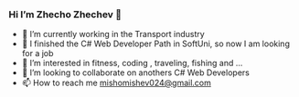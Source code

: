 ### Hi I’m Zhecho Zhechev 👋
- 🔭 I’m currently working in the Transport industry
- 🌱 I finished the C# Web Developer Path in SoftUni, so now I am looking for a job
- 👀 I’m interested in fitness, coding , traveling, fishing and ...
- 👯 I’m looking to collaborate on anothers C# Web Developers
- 📫 How to reach me mishomishev024@gmail.com

<!--
**ZhechoZhechev/ZhechoZhechev** is a ✨ _special_ ✨ repository because its `README.md` (this file) appears on your GitHub profile.

Here are some ideas to get you started:

- 🔭 I’m currently working on ...
- 🌱 I’m currently learning ...
- 👯 I’m looking to collaborate on ...
- 🤔 I’m looking for help with ...
- 💬 Ask me about ...
- 📫 How to reach me: ...
- 😄 Pronouns: ...
- ⚡ Fun fact: ...
-->

